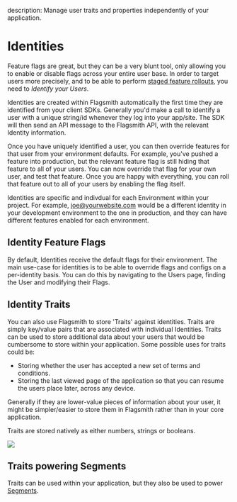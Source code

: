 description: Manage user traits and properties independently of your application.

# Identities

Feature flags are great, but they can be a very blunt tool, only allowing you to enable or disable flags across your entire user base. In order to target users more precisely, and to be able to perform [staged feature rollouts](staged-feature-rollouts.md), you need to *Identify your Users*.

Identities are created within Flagsmith automatically the first time they are identified from your client SDKs. Generally you'd make a call to identify a user with a unique string/id whenever they log into your app/site. The SDK will then send an API message to the Flagsmith API, with the relevant Identity information.

Once you have uniquely identified a user, you can then override features for that user from your environment defaults. For example, you've pushed a feature into production, but the relevant feature flag is still hiding that feature to all of your users. You can now override that flag for your own user, and test that feature. Once you are happy with everything, you can roll that feature out to all of your users by enabling the flag itself.

 Identities are specific and indivdual for each Environment within your project. For example, joe@yourwebsite.com would be a different identity in your development environment to the one in production, and they can have different features enabled for each environment.

## Identity Feature Flags

By default, Identities receive the default flags for their environment. The main use-case for identities is to be able to override flags and configs on a per-identity basis. You can do this by navigating to the Users page, finding the User and modifying their Flags.

## Identity Traits

You can also use Flagsmith to store 'Traits' against identities. Traits are simply key/value pairs that are associated with individual Identities. Traits can be used to store additional data about your users that would be cumbersome to store within your application. Some possible uses for traits could be:

- Storing whether the user has accepted a new set of terms and conditions.
- Storing the last viewed page of the application so that you can resume the users place later, across any device.

Generally if they are lower-value pieces of information about your user, it might be simpler/easier to store them in Flagsmith rather than in your core application.

Traits are stored natively as either numbers, strings or booleans.

<img src="/images/identity-details.png"/>

## Traits powering Segments

Traits can be used within your application, but they also be used to power [Segments](/managing-segments).
